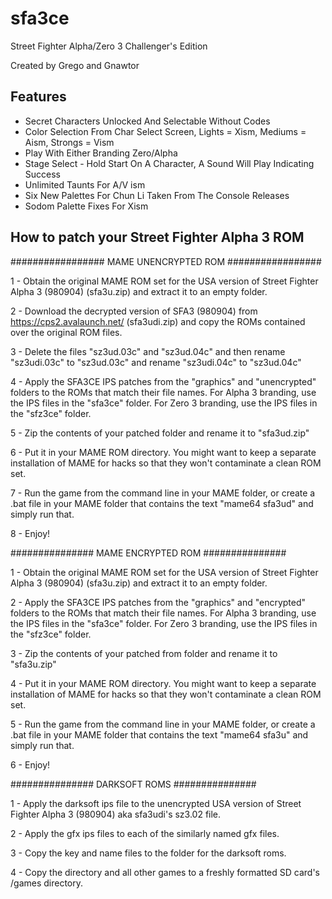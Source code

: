 # sfa3ce
Street Fighter Alpha/Zero 3 Challenger's Edition

Created by Grego and Gnawtor

## Features

 * Secret Characters Unlocked And Selectable Without Codes
 * Color Selection From Char Select Screen, Lights = Xism, Mediums = Aism, Strongs = Vism
 * Play With Either Branding Zero/Alpha
 * Stage Select - Hold Start On A Character, A Sound Will Play Indicating Success
 * Unlimited Taunts For A/V ism
 * Six New Palettes For Chun Li Taken From The Console Releases
 * Sodom Palette Fixes For Xism
 
## How to patch your Street Fighter Alpha 3 ROM

#################
 MAME UNENCRYPTED ROM
#################

1 - Obtain the original MAME ROM set for the USA version of Street Fighter Alpha 3 (980904) (sfa3u.zip) and extract it to an empty folder.

2 - Download the decrypted version of SFA3 (980904) from https://cps2.avalaunch.net/  (sfa3udi.zip) and copy the ROMs contained over the original ROM files. 

3 - Delete the files "sz3ud.03c" and "sz3ud.04c" and then rename "sz3udi.03c" to "sz3ud.03c" and rename "sz3udi.04c" to "sz3ud.04c"

4 - Apply the SFA3CE IPS patches from the "graphics" and "unencrypted" folders to the ROMs that match their file names. For Alpha 3 branding, use the IPS files in the "sfa3ce" folder. For Zero 3 branding, use the IPS files in the "sfz3ce" folder.

5 - Zip the contents of your patched folder and rename it to "sfa3ud.zip"

6 - Put it in your MAME ROM directory. You might want to keep a separate installation of MAME for hacks so that they won't contaminate a clean ROM set.

7 - Run the game from the command line in your MAME folder, or create a .bat file in your MAME folder that contains the text "mame64 sfa3ud" and simply run that.

8 - Enjoy!


###############
 MAME ENCRYPTED ROM
###############

1 - Obtain the original MAME ROM set for the USA version of Street Fighter Alpha 3 (980904) (sfa3u.zip) and extract it to an empty folder.

2 - Apply the SFA3CE IPS patches from the "graphics" and "encrypted" folders to the ROMs that match their file names. For Alpha 3 branding, use the IPS files in the "sfa3ce" folder. For Zero 3 branding, use the IPS files in the "sfz3ce" folder.

3 - Zip the contents of your patched from folder and rename it to "sfa3u.zip"

4 - Put it in your MAME ROM directory. You might want to keep a separate installation of MAME for hacks so that they won't contaminate a clean ROM set.

5 - Run the game from the command line in your MAME folder, or create a .bat file in your MAME folder that contains the text "mame64 sfa3u" and simply run that.

6 - Enjoy!

###############
 DARKSOFT ROMS
###############

1 - Apply the darksoft ips file to the unencrypted USA version of Street Fighter Alpha 3 (980904) aka sfa3udi's sz3.02 file.

2 - Apply the gfx ips files to each of the similarly named gfx files.

3 - Copy the key and name files to the folder for the darksoft roms.

4 - Copy the directory and all other games to a freshly formatted SD card's /games directory.